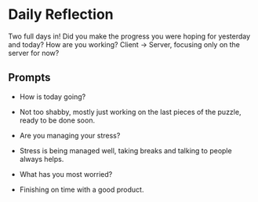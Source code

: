 # Daily Reflection

Two full days in! Did you make the progress you were hoping for yesterday and today? How are you working? Client -> Server, focusing only on the server for now?

## Prompts

- How is today going?

- Not too shabby, mostly just working on the last pieces of the puzzle, ready to be done soon.

- Are you managing your stress?

- Stress is being managed well, taking breaks and talking to people always helps.

- What has you most worried?

- Finishing on time with a good product.
